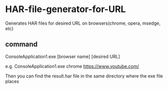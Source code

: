 # HAR-file-generator-for-URL
Generates HAR files for desired URL on browsers(chrome, opera, msedge, etc)


## command 
 ConsoleApplication1.exe [browser name] [desired URL]
 
 e.g.
 ConsoleApplication1.exe chrome https://www.youtube.com/
 
 Then you can find the result.har file in the same directory where the exe file places
